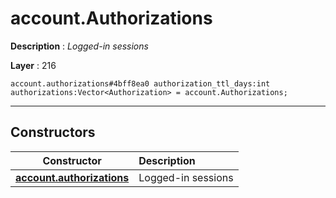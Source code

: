# account.Authorizations

**Description** : *Logged\-in sessions*

**Layer** : 216

```tl
account.authorizations#4bff8ea0 authorization_ttl_days:int authorizations:Vector<Authorization> = account.Authorizations;
```

---

## Constructors

| Constructor | Description |
| :---: | :--- |
| [**account.authorizations**](constructor/account.authorizations) | Logged-in sessions |
